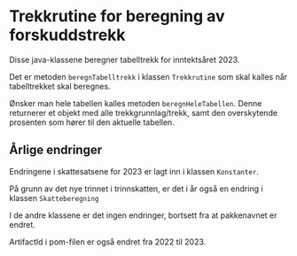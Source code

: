 # Trekkrutine for beregning av forskuddstrekk

Disse java-klassene beregner tabelltrekk for inntektsåret 2023.

Det er metoden `beregnTabelltrekk` i klassen `Trekkrutine` som skal kalles når tabelltrekket skal beregnes.

Ønsker man hele tabellen kalles metoden `beregnHeleTabellen`. Denne returnerer et objekt med alle trekkgrunnlag/trekk, samt den overskytende prosenten som hører til den aktuelle tabellen.


## Årlige endringer
Endringene i skattesatsene for 2023 er lagt inn i klassen `Konstanter`.

På grunn av det nye trinnet i trinnskatten, er det i år også en endring i klassen `Skatteberegning`

I de andre klassene er det ingen endringer, bortsett fra at pakkenavnet er endret.

ArtifactId i pom-filen er også endret fra 2022 til 2023.

